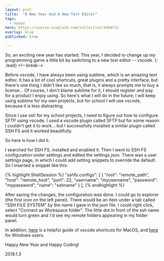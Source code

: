 ```yaml
---
layout: post
title:  "A New Year And A New Text Editor"
tags:
  - howto
hero: https://source.unsplash.com/collection/430471/
overlay: blue
published: true

---
```

So, an exciting new year has started. This year, I decided to change up my programming game a little bit by switching to a new text editor -- vscode.
{: .lead}
<!–-break-–>

Before vscode, I have always been using sublime, which is an amazing text editor. It has a lot of cool shortcuts, great plugins and a pretty interface, but there's one thing I didn't like so much, that is, it always prompts me to buy a license... Of course, I don't blame sublime for it, I should register and pay for a product I enjoy using. So here's what I will do in the future, I will keep using sublime for my own projects, but for school I will use vscode, because it is less distracting.

Since I use ssh for my school projects, I need to figure out how to configure SFTP using vscode. I used a vscode plugin called SFTP but for some reason I couldn't get it to work... but I successfully installed a similar plugin called SSH FS and it worked beautifully.

So here is how I did it.

I searched for SSH FS, installed and enabled it. Then I went to SSH FS configuration under settings and edited the settings.json. There was a user settings page, in which I could add setting snippets to override the default. So I inserted a snippet like this:

{% highlight ShellSession %}
    "sshfs.configs": [
        {
            "root": "remote_path",
            "host": "remote_host",
            "port": 22,
            "username": "myusername",
            "password": "mypassword",
            "name": "sshname"
        }
    ],
{% endhighlight %}

After saving the changes, the configuration was done. I could go to explorer (the first icon on the left panel). There would be an item under a tab called "SSH FILE SYSTEM" by the name I gave in the json file. I could right click, select "Connect as Workspace folder". The little dot in front of the ssh name would turn green and I'd see my remote folders appearing in my folder panel.

In addition, [here][macos] is a helpful guide of vscode shortcuts for MacOS, and [here][windows] for Windows users.

Happy New Year and Happy Coding!

2019.1.3

[macos]: https://code.visualstudio.com/shortcuts/keyboard-shortcuts-macos.pdf
[windows]: https://code.visualstudio.com/shortcuts/keyboard-shortcuts-windows.pdf